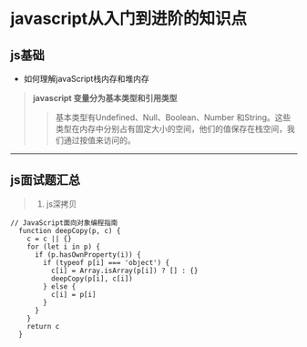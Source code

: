 # javascript从入门到进阶的知识点
## js基础
* 如何理解javaScript栈内存和堆内存
> **javascript 变量分为基本类型和引用类型**
>> 基本类型有Undefined、Null、Boolean、Number 和String。这些类型在内存中分别占有固定大小的空间，他们的值保存在栈空间，我们通过按值来访问的。
---  
## js面试题汇总
> 1. js深拷贝

  ```
  // JavaScript面向对象编程指南
    function deepCopy(p, c) {
      c = c || {}
      for (let i in p) {
        if (p.hasOwnProperty(i)) {
          if (typeof p[i] === 'object') {
            c[i] = Array.isArray(p[i]) ? [] : {}
            deepCopy(p[i], c[i])
          } else {       
            c[i] = p[i]
          }
        }
      }
      return c
    }
  ```
